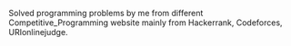 Solved programming problems by me from different Competitive_Programming website mainly from Hackerrank, Codeforces, URIonlinejudge.

